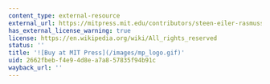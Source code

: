 ```yaml
---
content_type: external-resource
external_url: https://mitpress.mit.edu/contributors/steen-eiler-rasmussen
has_external_license_warning: true
license: https://en.wikipedia.org/wiki/All_rights_reserved
status: ''
title: '![Buy at MIT Press](/images/mp_logo.gif)'
uid: 2662fbeb-f4e9-4d8e-a7a8-57835f94b91c
wayback_url: ''
---
```

